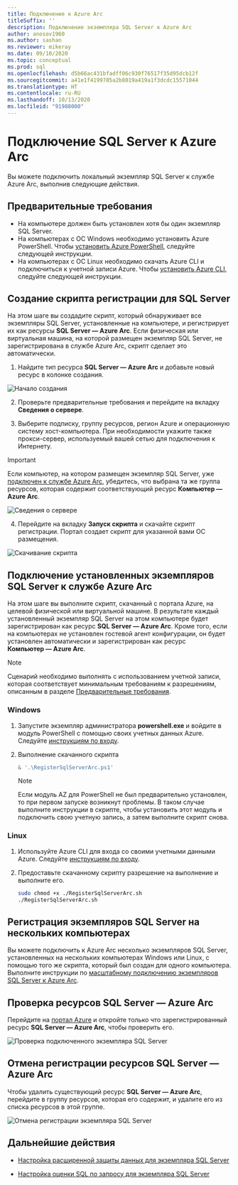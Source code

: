 ```yaml
---
title: Подключение к Azure Arc
titleSuffix: ''
description: Подключение экземпляра SQL Server к Azure Arc
author: anosov1960
ms.author: sashan
ms.reviewer: mikeray
ms.date: 09/10/2020
ms.topic: conceptual
ms.prod: sql
ms.openlocfilehash: d5b66ac431bfadff06c930f76517f35d95dcb12f
ms.sourcegitcommit: a41e1f4199785a2b8019a419a1f3dcdc15571044
ms.translationtype: HT
ms.contentlocale: ru-RU
ms.lasthandoff: 10/13/2020
ms.locfileid: "91988000"
---
```

# <a name="connect-your-sql-server-to-azure-arc"></a>Подключение SQL Server к Azure Arc

Вы можете подключить локальный экземпляр SQL Server к службе Azure Arc, выполнив следующие действия.

## <a name="prerequisites"></a>Предварительные требования

* На компьютере должен быть установлен хотя бы один экземпляр SQL Server.
* На компьютерах с ОС Windows необходимо установить Azure PowerShell. Чтобы [установить Azure PowerShell](/powershell/azure/install-az-ps), следуйте следующей инструкции.
* На компьютерах с ОС Linux необходимо скачать Azure CLI и подключиться к учетной записи Azure. Чтобы [установить Azure CLI](/cli/azure/install-azure-cli-apt), следуйте следующей инструкции.


## <a name="generate-a-registration-script-for-sql-server"></a>Создание скрипта регистрации для SQL Server

На этом шаге вы создадите скрипт, который обнаруживает все экземпляры SQL Server, установленные на компьютере, и регистрирует их как ресурсы __SQL Server — Azure Arc__. Если физическая или виртуальная машина, на которой размещен экземпляр SQL Server, не зарегистрирована в службе Azure Arc, скрипт сделает это автоматически.

1. Найдите тип ресурса __SQL Server — Azure Arc__ и добавьте новый ресурс в колонке создания.

![Начало создания](media/join/start-creation-of-sql-server-azure-arc-resource.png)
    
2. Проверьте предварительные требования и перейдите на вкладку **Сведения о сервере**.  

3. Выберите подписку, группу ресурсов, регион Azure и операционную систему хост-компьютера. При необходимости укажите также прокси-сервер, используемый вашей сетью для подключения к Интернету.

> [!IMPORTANT]
> Если компьютер, на котором размещен экземпляр SQL Server, уже [подключен к службе Azure Arc](/azure/azure-arc/servers/onboard-portal), убедитесь, что выбрана та же группа ресурсов, которая содержит соответствующий ресурс __Компьютер — Azure Arc__.

![Сведения о сервере](media/join/server-details-sql-server-azure-arc.png)

4. Перейдите на вкладку **Запуск скрипта** и скачайте скрипт регистрации. Портал создает скрипт для указанной вами ОС размещения.

![Скачивание скрипта](media/join/download-script-sql-server-azure-arc.png)

## <a name="connect-the-installed-sql-server-instances-to-azure-arc"></a>Подключение установленных экземпляров SQL Server к службе Azure Arc

На этом шаге вы выполните скрипт, скачанный с портала Azure, на целевой физической или виртуальной машине. В результате каждый установленный экземпляр SQL Server на этом компьютере будет зарегистрирован как ресурс __SQL Server — Azure Arc__. Кроме того, если на компьютерах не установлен гостевой агент конфигурации, он будет установлен автоматически и зарегистрирован как ресурс __Компьютер — Azure Arc__.

> [!NOTE]
> Сценарий необходимо выполнять с использованием учетной записи, которая соответствует минимальным требованиям к разрешениям, описанным в разделе [Предварительные требования](overview.md#prerequisites).

### <a name="windows"></a>Windows

1. Запустите экземпляр администратора __powershell.exe__ и войдите в модуль PowerShell с помощью своих учетных данных Azure. Следуйте [инструкциям по входу](/powershell/azure/install-az-ps#sign-in).

2. Выполнение скачанного скрипта

   ```powershell
   & '.\RegisterSqlServerArc.ps1'
   ```

   > [!NOTE]
   > Если модуль AZ для PowerShell не был предварительно установлен, то при первом запуске возникнут проблемы. В таком случае выполните инструкции в скрипте, чтобы установить этот модуль и подключить свою учетную запись, а затем выполните скрипт снова.

### <a name="linux"></a>Linux

1. Используйте Azure CLI для входа со своими учетными данными Azure. Следуйте [инструкциям по входу](/cli/azure/authenticate-azure-cli).

2. Предоставьте скачанному скрипту разрешение на выполнение и выполните его.

   ```bash
   sudo chmod +x ./RegisterSqlServerArc.sh
   ./RegisterSqlServerArc.sh
   ```

## <a name="register-sql-server-instances-on-multiple-machines"></a>Регистрация экземпляров SQL Server на нескольких компьютерах

Вы можете подключить к Azure Arc несколько экземпляров SQL Server, установленных на нескольких компьютерах Windows или Linux, с помощью того же скрипта, который был создан для одного компьютера. Выполните инструкции по [масштабному подключению экземпляров SQL Server к Azure Arc](connect-at-scale.md).

## <a name="validate-the-sql-server---azure-arc-resources"></a>Проверка ресурсов SQL Server — Azure Arc

Перейдите на [портал Azure](https://ms.portal.azure.com/#home) и откройте только что зарегистрированный ресурс __SQL Server — Azure Arc__, чтобы проверить его.

![Проверка подключенного экземпляра SQL Server ](media/join/validate-sql-server-azure-arc.png)

## <a name="un-register-the-sql-server---azure-arc-resources"></a>Отмена регистрации ресурсов SQL Server — Azure Arc

Чтобы удалить существующий ресурс __SQL Server — Azure Arc__, перейдите в группу ресурсов, которая его содержит, и удалите его из списка ресурсов в этой группе.

![Отмена регистрации экземпляра SQL Server](media/join/delete-sql-server-azure-arc.png)

## <a name="next-steps"></a>Дальнейшие действия

* [Настройка расширенной защиты данных для экземпляра SQL Server](configure-advanced-data-security.md)

* [Настройка оценки SQL по запросу для экземпляра SQL Server](assess.md)